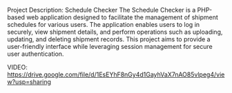 Project Description: Schedule Checker
The Schedule Checker is a PHP-based web application designed to facilitate the management of shipment schedules for various users. The application enables users to log in securely, view shipment details, and perform operations such as uploading, updating, and deleting shipment records. This project aims to provide a user-friendly interface while leveraging session management for secure user authentication.

VIDEO:
https://drive.google.com/file/d/1EsEYhF8nGy4d1GayhVaX7nAO85vlpeg4/view?usp=sharing
